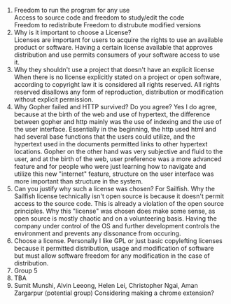 1) Freedom to run the program for any use  
Access to source code and freedom to study/edit the code  
Freedom to redistribute
Freedom to distrubute modified versions  
2) Why is it important to choose a License?   
  Licenses are important for users to acquire the rights to use an available product or software. Having a certain license available that approves distribution and use permits consumers of your software access to use it.  
3) Why they shouldn't use a project that doesn't have an explicit license
  When there is no license explicitly stated on a project or open software, according to copyright law it is considered all rights reserved. All rights reserved disallows any form of reproduction, distribution or modification without explicit permission.  
4) Why Gopher failed and HTTP survived? Do you agree?
  Yes I do agree, because at the birth of the web and use of hypertext, the difference between gopher and http mainly was the use of indexing and the use of the user interface. Essentially in the beginning, the http used html and had several base functions that the users could utilize, and the hypertext used in the documents permitted links to other hypertext locations. Gopher on the other hand was very subjective and fluid to the user, and at the birth of the web, user preference was a more advanced feature and for people who were just learning how to navigate and utilize this new "internet" feature, structure on the user interface was more important than structure in the system.   
5) Can you justify why such a license was chosen?
  For Sailfish. Why the Sailfish license technically isn't open source is because it doesn't permit access to the source code. This is already a violation of the open source principles. Why this "license" was chosen does make some sense, as open source is mostly chaotic and on a volunteering basis. Having the company under control of the OS and further development controls the environment and prevents any dissonance from occuring.  
6) Choose a license.
  Personally I like GPL or just basic copylefting licenses because it permitted distribution, usage and modification of software but must allow software freedom for any modification in the case of distribution.  
7) Group 5  
8) TBA  
10) Sumit Munshi, Alvin Leeong, Helen Lei, Christopher Ngai, Aman Zargarpur (potential group)
  Considering making a chrome extension?  
